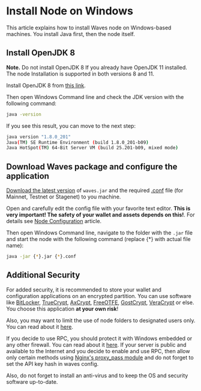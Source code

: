 # Install Node on Windows

This article explains how to install Waves node on Windows-based machines.
You install Java first, then the node itself.

## Install OpenJDK 8

**Note.** Do not install OpenJDK 8 If you already have OpenJDK 11 installed. The node Installation is supported in both versions 8 and 11.

Install OpenJDK 8 from [this link](https://access.redhat.com/documentation/en-us/openjdk/8/html/openjdk_8_for_windows_getting_started_guide/getting_started_with_openjdk_for_windows).

Then open Windows Command line and check the JDK version with the following command:

```bash
java -version
```

If you see this result, you can move to the next step:

```bash
java version "1.8.0_201"
Java(TM) SE Runtime Environment (build 1.8.0_201-b09)
Java HotSpot(TM) 64-Bit Server VM (build 25.201-b09, mixed mode)
```

## Download Waves package and configure the application

[Download the latest version](https://github.com/wavesplatform/Waves/releases) of `waves.jar` and the required [.conf](https://github.com/wavesplatform/Waves/tree/master/node) file (for Mainnet, Testnet or Stagenet) to you machine.

Open and carefully edit the config file with your favorite text editor. **This is very important! The safety of your wallet and assets depends on this!**. For details see [Node Configuration](/en/waves-node/node-configuration) article.

Then open Windows Command line, navigate to the folder with the `.jar` file and start the node with the following command (replace {*} with actual file name):

```bash
java -jar {*}.jar {*}.conf
```

## Additional Security


For added security, it is recommended to store your wallet and configuration applications on an encrypted partition. You can use software like [BitLocker](https://docs.microsoft.com/ru-ru/windows/security/information-protection/bitlocker/bitlocker-overview), [TrueCrypt](http://truecrypt.sourceforge.net/), [AxCrypt](https://www.axcrypt.net/), [FreeOTFE](https://sourceforge.net/projects/freeotfe.mirror/), [GostCrypt](https://www.gostcrypt.org/), [VeraCrypt](https://www.veracrypt.fr/) or else. You choose this application **at your own risk**!

Also, you may want to limit the use of node folders to designated users only. You can read about it [here](https://technet.microsoft.com/en-us/library/cc754344%28v=ws.11%29.aspx).

If you decide to use RPC, you should protect it with Windows embedded or any other firewall. You can read about it [here](http://www.howtogeek.com/112564/how-to-create-advanced-firewall-rules-in-the-windows-firewall/). If your server is public and available to the Internet and you decide to enable and use RPC, then allow only certain methods using [Nginx's proxy\_pass module](http://nginx.org/ru/docs/http/ngx_http_proxy_module.html) and do not forget to set the API key hash in waves config.

Also, do not forget to install an anti-virus and to keep the OS and security software up-to-date.

